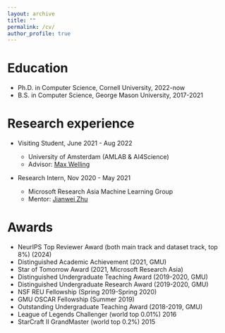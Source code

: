 ```yaml
---
layout: archive
title: ""
permalink: /cv/
author_profile: true
---
```


Education
======
* Ph.D. in Computer Science, Cornell University, 2022-now
* B.S. in Computer Science, George Mason University, 2017-2021

Research experience
======
* Visiting Student, June 2021 - Aug 2022
  * University of Amsterdam (AMLAB & AI4Science)
  * Advisor: [Max Welling](https://staff.fnwi.uva.nl/m.welling/)

* Research Intern, Nov 2020 - May 2021
  * Microsoft Research Asia Machine Learning Group
  * Mentor: [Jianwei Zhu](https://www.microsoft.com/en-us/research/people/jianwzhu/)
  
Awards
======
  * NeurIPS Top Reviewer Award (both main track and dataset track, top 8%) (2024)
  * Distinguished Academic Achievement (2021, GMU)
  * Star of Tomorrow Award (2021, Microsoft Research Asia)
  * Distinguished Undergraduate Teaching Award (2019-2020, GMU)
  * Distinguished Undergraduate Research Award (2019-2020, GMU)
  * NSF REU Fellowship (Spring 2019-Spring 2020)
  * GMU OSCAR Fellowship (Summer 2019)
  * Outstanding Undergraduate Teaching Award (2018-2019, GMU)
  * League of Legends Challenger (world top 0.01%) 2016
  * StarCraft II GrandMaster (world top 0.2%) 2015

  
<!-- Skills
======
* Programming (Python, Java, C, MySQL, R, C++, Assembly Language, Lisp, Haskell, LaTeX)
* Machine Learning, Data Mining, Deep Learning
* Languages: English, Chinese
   -->



